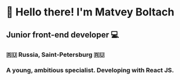 # 👋 Hello there! I'm Matvey Boltach

## Junior front-end developer 💻

### :ru: Russia, Saint-Petersburg :ru:

### A young, ambitious specialist. Developing with React JS.
